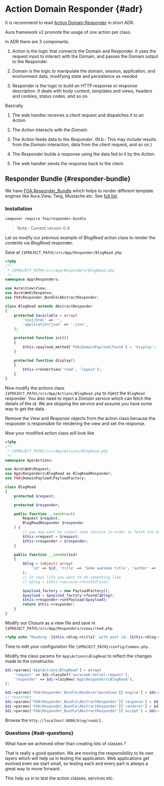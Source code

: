 # Action Domain Responder {#adr}

It is recommend to read [Action Domain Responder](https://pmjones.github.io/adr/) in short ADR.

Aura framework v2 promote the usage of one action per class.

In ADR there are 3 components.

1. Action is the logic that connects the Domain and Responder.
It uses the request input to interact with the Domain, and passes the
Domain output to the Responder.

1. Domain is the logic to manipulate the domain, session, application,
and environment data, modifying state and persistence as needed.

1. Responder is the logic to build an HTTP response or response description.
It deals with body content, templates and views, headers and cookies,
status codes, and so on.

Basically

1. The web handler receives a client request and dispatches it to an _Action_.

1. The _Action_ interacts with the _Domain_.

1. The _Action_ feeds data to the _Responder_. (N.b.: This may include
results from the _Domain_ interaction, data from the client request, and so on.)

1. The _Responder_ builds a response using the data fed to it by the _Action_.

1. The web handler sends the response back to the client.

## Responder Bundle {#responder-bundle}

We have [FOA.Responder_Bundle](https://github.com/friendsofaura/FOA.Responder_Bundle)
which helps to render different template engines like Aura.View, Twig, Mustache etc.
See [full list](https://github.com/friendsofaura/FOA.Responder_Bundle#integrated-templating-engines).

### Installation

```bash
composer require foa/responder-bundle
```

> Note : Current version 0.4

Let us modify our previous example of _BlogRead_ action class to
render the contents via _BlogRead_ responder.

Save at `{$PROJECT_PATH}/src/App/Responder/BlogRead.php`

```php
<?php
/**
 * {$PROJECT_PATH}/src/App/Responders/BlogRead.php
 */
namespace App\Responders;

use Aura\View\View;
use Aura\Web\Response;
use FOA\Responder_Bundle\AbstractResponder;

class BlogRead extends AbstractResponder
{
    protected $available = array(
        'text/html' => '',
        'application/json' => '.json',
    );

    protected function init()
    {
        $this->payload_method['FOA\DomainPayload\Found'] = 'display';
    }

    protected function display()
    {
        $this->renderView('read', 'layout');
    }
}
```

Now modify the actions class `{$PROJECT_PATH}/src/App/Actions/BlogRead.php`
to inject the `BlogRead` responder. You also need to inject a
_Domain_ service which can fetch the details of the id.
We are skipping the service and assume you have some way to get the data.

Remove the _View_ and _Response_ objects from the action class because
the responder is responsible for rendering the view and set the response.

Now your modified action class will look like

```php
<?php
/**
 * {$PROJECT_PATH}/src/App/Actions/BlogRead.php
 */
namespace App\Actions;

use Aura\Web\Request;
use App\Responders\BlogRead as BlogReadResponder;
use FOA\DomainPayload\PayloadFactory;

class BlogRead
{
    protected $request;

    protected $responder;

    public function __construct(
        Request $request,
        BlogReadResponder $responder
    ) {
        // you may want to inject some service in-order to fetch the details
        $this->request = $request;
        $this->responder = $responder;
    }

    public function __invoke($id)
    {
        $blog = (object) array(
            'id' => $id, 'title' => 'Some awesome title', 'author' => 'Hari KT'
        );
        // In real life you want to do something like
        // $blog = $this->service->fetchId($id);

        $payload_factory = new PayloadFactory();
        $payload = $payload_factory->found($blog);
        $this->responder->setPayload($payload);
        return $this->responder;
    }
}
```

Modify our Closure as a view file and save in
`{$PROJECT_PATH}/src/App/Responders/views/read.php`.

```php
<?php echo "Reading '{$this->blog->title}' with post id: {$this->blog->id} !"; ?>
```

Time to edit your configuration file `{$PROJECT_PATH}/config/Common.php` .

Modify the class params for `App\Actions\BlogRead` to reflect
the changes made to the constructor.

```php
$di->params['App\Actions\BlogRead'] = array(
    'request' => $di->lazyGet('aura/web-kernel:request'),
    'responder' => $di->lazyNew('App\Responders\BlogRead'),
);

$di->params['FOA\Responder_Bundle\Renderer\AuraView']['engine'] = $di->lazyNew('Aura\View\View');
// responder
$di->params['FOA\Responder_Bundle\AbstractResponder']['response'] = $di->lazyGet('aura/web-kernel:response');
$di->params['FOA\Responder_Bundle\AbstractResponder']['renderer'] = $di->lazyNew('FOA\Responder_Bundle\Renderer\AuraView');
$di->params['FOA\Responder_Bundle\AbstractResponder']['accept'] = $di->lazyNew('Aura\Accept\Accept');
```

Browse the `http://localhost:8000/blog/read/1` .

### Questions {#adr-questions}

What have we achieved other than creating lots of classes ?

That is really a good question. We are moving the responsibility
to its own layers which will help us in testing the application.
Web applications get evolved even we start small, so testing each and
every part is always a great way to move forward.

This help us in to test the action classes, services etc.
